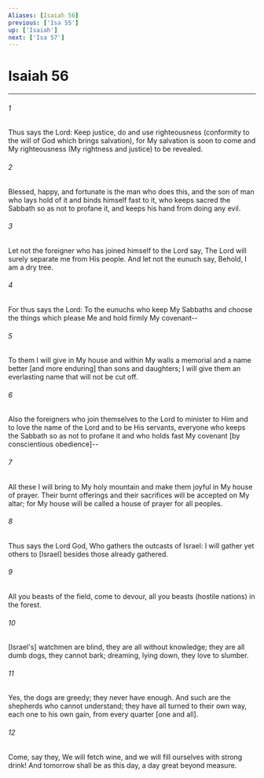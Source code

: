 ```yaml
---
Aliases: [Isaiah 56]
previous: ['Isa 55']
up: ['Isaiah']
next: ['Isa 57']
---
```

# Isaiah 56

***


###### 1 


Thus says the Lord: Keep justice, do and use righteousness (conformity to the will of God which brings salvation), for My salvation is soon to come and My righteousness (My rightness and justice) to be revealed. 


###### 2 


Blessed, happy, and fortunate is the man who does this, and the son of man who lays hold of it and binds himself fast to it, who keeps sacred the Sabbath so as not to profane it, and keeps his hand from doing any evil. 


###### 3 


Let not the foreigner who has joined himself to the Lord say, The Lord will surely separate me from His people. And let not the eunuch say, Behold, I am a dry tree. 


###### 4 


For thus says the Lord: To the eunuchs who keep My Sabbaths and choose the things which please Me and hold firmly My covenant-- 


###### 5 


To them I will give in My house and within My walls a memorial and a name better [and more enduring] than sons and daughters; I will give them an everlasting name that will not be cut off. 


###### 6 


Also the foreigners who join themselves to the Lord to minister to Him and to love the name of the Lord and to be His servants, everyone who keeps the Sabbath so as not to profane it and who holds fast My covenant [by conscientious obedience]-- 


###### 7 


All these I will bring to My holy mountain and make them joyful in My house of prayer. Their burnt offerings and their sacrifices will be accepted on My altar; for My house will be called a house of prayer for all peoples. 


###### 8 


Thus says the Lord God, Who gathers the outcasts of Israel: I will gather yet others to [Israel] besides those already gathered. 


###### 9 


All you beasts of the field, come to devour, all you beasts (hostile nations) in the forest. 


###### 10 


[Israel's] watchmen are blind, they are all without knowledge; they are all dumb dogs, they cannot bark; dreaming, lying down, they love to slumber. 


###### 11 


Yes, the dogs are greedy; they never have enough. And such are the shepherds who cannot understand; they have all turned to their own way, each one to his own gain, from every quarter [one and all]. 


###### 12 


Come, say they, We will fetch wine, and we will fill ourselves with strong drink! And tomorrow shall be as this day, a day great beyond measure.
